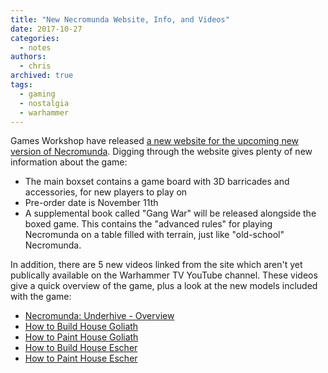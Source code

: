 ```yaml
---
title: "New Necromunda Website, Info, and Videos"
date: 2017-10-27
categories:
  - notes
authors:
  - chris
archived: true
tags:
  - gaming
  - nostalgia
  - warhammer
---
```


Games Workshop have released [a new website for the upcoming new version of Necromunda](https://necromunda.com/). Digging through the website gives plenty of new information about the game:

- The main boxset contains a game board with 3D barricades and accessories, for new players to play on
- Pre-order date is November 11th
- A supplemental book called "Gang War" will be released alongside the boxed game. This contains the "advanced rules" for playing Necromunda on a table filled with terrain, just like "old-school" Necromunda.

In addition, there are 5 new videos linked from the site which aren't yet publically available on the Warhammer TV YouTube channel. These videos give a quick overview of the game, plus a look at the new models included with the game:

- [Necromunda: Underhive - Overview](https://www.youtube.com/watch?v=_YtB0tGKUyI)
- [How to Build House Goliath](https://www.youtube.com/watch?v=mcGc8Bow1Jw)
- [How to Paint House Goliath](https://www.youtube.com/watch?v=mcGc8Bow1Jw)
- [How to Build House Escher](https://www.youtube.com/watch?v=eztxuQytHh0)
- [How to Paint House Escher](https://www.youtube.com/watch?v=Q76pImD-xzg&index=8&list=WL)
